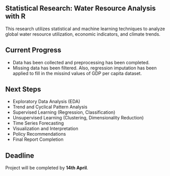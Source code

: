 ## Statistical Research: Water Resource Analysis with R

This research utilizes statistical and machine learning techniques to analyze global water resource utilization, economic indicators, and climate trends.

## Current Progress

- Data has been collected and preprocessing has been completed.
- Missing data has been filtered. Also, regression imputation has been applied to fill in the missind values of GDP per capita dataset. 

## Next Steps 

- Exploratory Data Analysis (EDA)
- Trend and Cyclical Pattern Analysis
- Supervised Learning (Regression, Classification)
- Unsupervised Learning (Clustering, Dimensionality Reduction)
- Time Series Forecasting
- Visualization and Interpretation
- Policy Recommendations
- Final Report Completion

## Deadline

Project will be completed by **14th April**.
